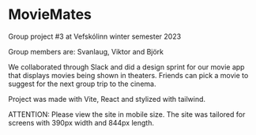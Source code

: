 # MovieMates

Group project #3 at Vefskólinn winter semester 2023

Group members are: Svanlaug, Viktor and Björk

We collaborated through Slack and did a design sprint for our movie app that displays movies
being shown in theaters. Friends can pick a movie to suggest for the next group trip to
the cinema.

Project was made with Vite, React and stylized with tailwind.

ATTENTION: Please view the site in mobile size. The site was tailored for screens with 390px width and 844px length.
